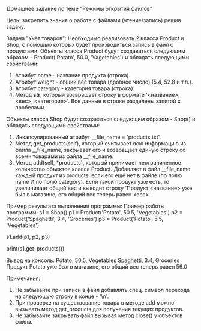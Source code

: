 Домашнее задание по теме "Режимы открытия файлов"

Цель: закрепить знания о работе с файлами (чтение/запись) решив задачу.

Задача "Учёт товаров":
Необходимо реализовать 2 класса Product и Shop, с помощью которых будет производиться запись в файл с продуктами.
Объекты класса Product будут создаваться следующим образом - Product('Potato', 50.0, 'Vagetables') и обладать следующими свойствами:
1. Атрибут name - название продукта (строка).
2. Атрибут weight - общий вес товара (дробное число) (5.4, 52.8 и т.п.).
3. Атрибут category - категория товара (строка).
4. Метод __str__, который возвращает строку в формате '<название>, <вес>, <категория>'. Все данные в строке разделены запятой с пробелами.

Объекты класса Shop будут создаваться следующим образом - Shop() и обладать следующими свойствами:
1. Инкапсулированный атрибут __file_name = 'products.txt'.
2. Метод get_products(self), который считывает всю информацию из файла __file_name, закрывает его и возвращает единую строку со всеми товарами из файла __file_name.
3. Метод add(self, *products), который принимает неограниченное количество объектов класса Product. Добавляет в файл __file_name каждый продукт из products, если его ещё нет в файле (по полю name И по полю category). Если такой продукт уже есть, то увеличивает общий вес и выводит строку 'Продукт <название> уже был в магазине, его общий вес теперь равен <вес> .

Пример результата выполнения программы:
Пример работы программы:
s1 = Shop()
p1 = Product('Potato', 50.5, 'Vegetables')
p2 = Product('Spaghetti', 3.4, 'Groceries')
p3 = Product('Potato', 5.5, 'Vegetables')

s1.add(p1, p2, p3)

print(s1.get_products())

Вывод на консоль:
Potato, 50.5, Vegetables
Spaghetti, 3.4, Groceries
Продукт Potato уже был в магазине, его общий вес теперь равен 56.0

Примечания:
1. Не забывайте при записи в файл добавлять спец. символ перехода на следующую строку в конце - '\n'.
2. При проверке на существование товара в методе add можно вызывать метод get_products для получения текущих продуктов.
3. Не забывайте закрывать файл вызывая метод close() у объектов файла.
